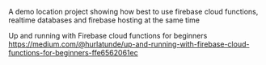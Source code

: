  A demo location project showing how best to use firebase cloud functions, realtime databases and firebase hosting at the same time 
 
 Up and running with Firebase cloud functions for beginners
 https://medium.com/@hurlatunde/up-and-running-with-firebase-cloud-functions-for-beginners-ffe6562061ec